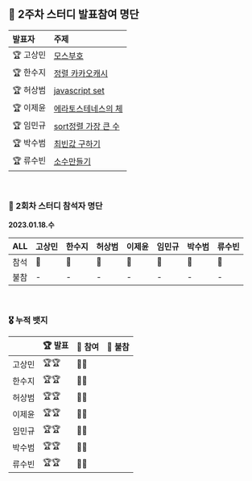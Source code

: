 ## 🚀 2주차 스터디 발표참여 명단

|발표자|주제|
|:--|:--|
|🏆 고상민|[모스부호](https://github.com/nincoding/algorithm-study/blob/main/weeklyIssue/week_2/PGS_%E1%84%86%E1%85%A9%E1%84%89%E1%85%B3%E1%84%87%E1%85%AE%E1%84%92%E1%85%A9(1).md)|
|🏆 한수지|[정렬 카카오캐시](https://github.com/nincoding/algorithm-study/blob/main/weeklyIssue/week_2/ETC_%EC%B9%B4%EC%B9%B4%EC%98%A4%20%EC%BA%90%EC%8B%9C.md)|
|🏆 허상범|[javascript set](https://github.com/nincoding/algorithm-study/blob/main/weeklyIssue/week_2/%EC%83%81%EB%B2%94_javascript-set.md)|
|🏆 이제윤|[에라토스테네스의 체](https://github.com/nincoding/algorithm-study/blob/main/weeklyIssue/week_2/docs(%EC%9D%B4%EC%A0%9C%EC%9C%A4):ERC_%EC%97%90%EB%9D%BC%ED%86%A0%EC%8A%A4%ED%85%8C%EB%84%A4%EC%8A%A4%EC%9D%98_%EC%B2%B4.md)|
|🏆 임민규|[sort정렬 가장 큰 수](https://github.com/nincoding/algorithm-study/blob/main/weeklyIssue/week_2/%EC%9E%84%EB%AF%BC%EA%B7%9C:%20%20PGS_sort%EC%9D%84%20%ED%99%9C%EC%9A%A9%ED%95%9C%20%EC%A0%95%EB%A0%AC%20_%EA%B0%80%EC%9E%A5%20%ED%81%B0%20%EC%88%98.md)|
|🏆 박수범|[최빈값 구하기](https://github.com/nincoding/algorithm-study/blob/main/weeklyIssue/week_2/fead(%EB%B0%95%EC%88%98%EB%B2%94)PGS:%20%EB%A0%88%EB%B2%A80%20%EC%B5%9C%EB%B9%88%EA%B0%92%EA%B5%AC%ED%95%98%EA%B8%B0.md)|
|🏆 류수빈|[소수만들기](https://github.com/nincoding/algorithm-study/blob/main/weeklyIssue/week_2/docs(%EB%A5%98%EC%88%98%EB%B9%88):%20PGS_%EB%A0%88%EB%B2%A81_%EC%86%8C%EC%88%98%EB%A7%8C%EB%93%A4%EA%B8%B0.md)|

<br>

### 🌱 2회차 스터디 참석자 명단

**2023.01.18.수**

|ALL|고상민|한수지|허상범|이제윤|임민규|박수범|류수빈|
|:--|:--|:--|:--|:--|:--|:--|:--|
|참석|🏅|🏅|🏅|🏅|🏅|🏅|🏅|
|불참|-|-|-|-|-|-|-|

<br>

### 🎖 누적 뱃지

||🏆 발표|🏅 참여|🧨 불참|
|:--|:--|:--|:--|
|고상민|🏆🏆|🏅🏅||
|한수지|🏆🏆|🏅🏅||
|허상범|🏆🏆|🏅🏅||
|이제윤|🏆🏆|🏅🏅||
|임민규|🏆🏆|🏅🏅||
|박수범|🏆🏆|🏅🏅||
|류수빈|🏆🏆|🏅🏅||
